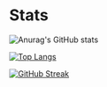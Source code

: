 # Stats

![Anurag's GitHub stats](https://github-readme-stats.vercel.app/api?username=Mr-Cuda&show_icons=true&theme=merko)


[![Top Langs](https://github-readme-stats.vercel.app/api/top-langs/?username=Mr-Cuda)](https://github.com/Mr-Cuda/github-readme-stats)

[![GitHub Streak](https://github-readme-streak-stats.herokuapp.com/?user=Mr-Cuda&theme=radical)](https://git.io/streak-stats)



